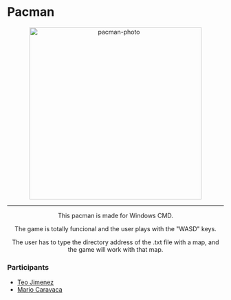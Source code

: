 # Pacman
<div align="center">
<img src="https://cloudfront-eu-central-1.images.arcpublishing.com/prisa/U55KB44VIO43FECCAMOE5UAB5Q.jpg" alt="pacman-photo" width="400">
 <hr>
<p>This pacman is made for Windows CMD.</p>
<p>The game is totally funcional and the user plays with the "WASD" keys.</p>
<p>The user has to type the directory address of the .txt file with a map, and the game will work with that map.</p>
</div>

### Participants
 - [Teo Jimenez](https://www.github.com/teojimenez)
 - [Mario Caravaca](https://www.github.com/M4ri002)
